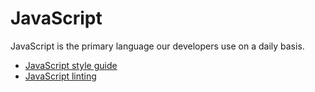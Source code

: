 # JavaScript

JavaScript is the primary language our developers use on a daily basis.

- [JavaScript style guide](./styleguide.md)
- [JavaScript linting](./.eslintrc)
